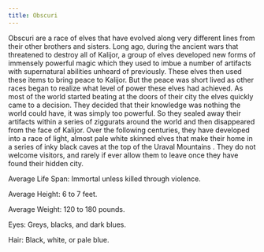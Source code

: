```yaml
---
title: Obscuri
---
```


Obscuri are a race of elves that have evolved along very different lines from
their other brothers and sisters. Long ago, during the ancient wars that
threatened to destroy all of Kalijor, a group of elves developed new forms of
immensely powerful magic which they used to imbue a number of artifacts with
supernatural abilities unheard of previously. These elves then used these items
to bring peace to Kalijor. But the peace was short lived as other races began to
realize what level of power these elves had achieved. As most of the world
started beating at the doors of their city the elves quickly came to a decision.
They decided that their knowledge was nothing the world could have, it was
simply too powerful. So they sealed away their artifacts within a series of
ziggurats around the world and then disappeared from the face of Kalijor. Over
the following centuries, they have developed into a race of light, almost pale
white skinned elves that make their home in a series of inky black caves at the
top of the Uraval Mountains . They do not welcome visitors, and rarely if ever
allow them to leave once they have found their hidden city.

Average Life Span: Immortal unless killed through violence.

Average Height: 6 to 7 feet.

Average Weight: 120 to 180 pounds.

Eyes: Greys, blacks, and dark blues.

Hair: Black, white, or pale blue.
